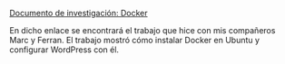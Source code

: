 [Documento de investigación: Docker]([https://docs.google.com/document/d/1m6WR7G52jTQHdt5S5IzcUL1iintui1Pc88ih3YuwFgQ/edit?usp=sharing](https://docs.google.com/document/d/1sZbmg7hNZrEIOqxFnaV12WrbuuQ6OwHefwd5y5Yy4fw/edit?usp=sharing))

En dicho enlace se encontrará el trabajo que hice con mis compañeros Marc y Ferran. El trabajo mostró cómo instalar Docker en Ubuntu y configurar WordPress con él.
